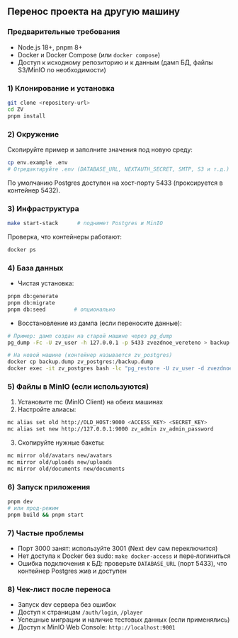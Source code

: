 ## Перенос проекта на другую машину

### Предварительные требования
- Node.js 18+, pnpm 8+
- Docker и Docker Compose (или `docker compose`)
- Доступ к исходному репозиторию и к данным (дамп БД, файлы S3/MinIO по необходимости)

### 1) Клонирование и установка
```bash
git clone <repository-url>
cd ZV
pnpm install
```

### 2) Окружение
Скопируйте пример и заполните значения под новую среду:
```bash
cp env.example .env
# Отредактируйте .env (DATABASE_URL, NEXTAUTH_SECRET, SMTP, S3 и т.д.)
```

По умолчанию Postgres доступен на хост-порту 5433 (проксируется в контейнер 5432).

### 3) Инфраструктура
```bash
make start-stack      # поднимет Postgres и MinIO
```

Проверка, что контейнеры работают:
```bash
docker ps
```

### 4) База данных
- Чистая установка:
```bash
pnpm db:generate
pnpm db:migrate
pnpm db:seed         # опционально
```

- Восстановление из дампа (если переносите данные):
```bash
# Пример: дамп создан на старой машине через pg_dump
pg_dump -Fc -U zv_user -h 127.0.0.1 -p 5433 zvezdnoe_vereteno > backup.dump

# На новой машине (контейнер называется zv_postgres)
docker cp backup.dump zv_postgres:/backup.dump
docker exec -it zv_postgres bash -lc "pg_restore -U zv_user -d zvezdnoe_vereteno --clean --if-exists /backup.dump"
```

### 5) Файлы в MinIO (если используются)
1. Установите mc (MinIO Client) на обеих машинах
2. Настройте алиасы:
```bash
mc alias set old http://OLD_HOST:9000 <ACCESS_KEY> <SECRET_KEY>
mc alias set new http://127.0.0.1:9000 zv_admin zv_admin_password
```
3. Скопируйте нужные бакеты:
```bash
mc mirror old/avatars new/avatars
mc mirror old/uploads new/uploads
mc mirror old/documents new/documents
```

### 6) Запуск приложения
```bash
pnpm dev
# или прод-режим
pnpm build && pnpm start
```

### 7) Частые проблемы
- Порт 3000 занят: используйте 3001 (Next dev сам переключится)
- Нет доступа к Docker без sudo: `make docker-access` и пере‑логиниться
- Ошибка подключения к БД: проверьте `DATABASE_URL` (порт 5433), что контейнер Postgres жив и доступен

### 8) Чек-лист после переноса
- Запуск dev сервера без ошибок
- Доступ к страницам `/auth/login`, `/player`
- Успешные миграции и наличие тестовых данных (если применялись)
- Доступ к MinIO Web Console: `http://localhost:9001`


